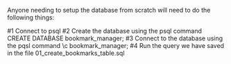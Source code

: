 Anyone needing to setup the database from scratch will need to do the following things:

#1 Connect to psql
#2 Create the database using the psql command CREATE DATABASE bookmark_manager;
#3 Connect to the database using the pqsl command \c bookmark_manager;
#4 Run the query we have saved in the file 01_create_bookmarks_table.sql
